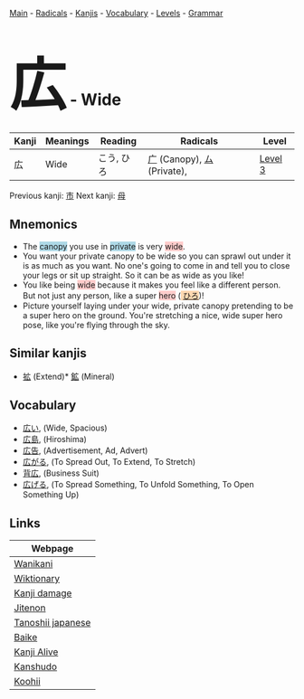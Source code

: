 <style> bigfont {font-size: 100px}</style>
[Main](../index.md) -
[Radicals](../radicals.md) -
[Kanjis](../kanjis.md) -
[Vocabulary](../vocabulary.md) -
[Levels](../levels.md) -
[Grammar](../grammar.md)
# <bigfont> 広</bigfont> - Wide 

| Kanji | Meanings | Reading | Radicals | Level |
| --- | --- | --- | --- | --- |
| 広 | Wide | こう, ひろ | [广](../radicals/广.md) (Canopy), [ム](../radicals/ム.md) (Private),  | [Level 3](../levels/wk_level3.md) |

Previous kanji: [市](市.md) Next kanji: [母](母.md) 

## Mnemonics
 * The <span style="background-color:#ADD8E6"> canopy</span> you use in <span style="background-color:#ADD8E6"> private</span> is very <span style="background-color:#ffcccb"> wide</span>.
* You want your private canopy to be wide so you can sprawl out under it is as much as you want. No one's going to come in and tell you to close your legs or sit up straight. So it can be as wide as you like!
* You like being <span style="background-color:#ffcccb"> wide</span> because it makes you feel like a different person. But not just any person, like a super <span style="background-color:#ffcccb"> hero</span> (<span style="background-color:#fed8b1"> [ひろ](https://jisho.org/search/ひろ)</span>)!
* Picture yourself laying under your wide, private canopy pretending to be a super hero on the ground. You're stretching a nice, wide super hero pose, like you're flying through the sky.


## Similar kanjis
 * [拡](拡.md) (Extend)* [鉱](鉱.md) (Mineral)


## Vocabulary
 * [広い](../vocabulary/広.md), (Wide, Spacious)
* [広島](../vocabulary/広.md), (Hiroshima)
* [広告](../vocabulary/広.md), (Advertisement, Ad, Advert)
* [広がる](../vocabulary/広.md), (To Spread Out, To Extend, To Stretch)
* [背広](../vocabulary/広.md), (Business Suit)
* [広げる](../vocabulary/広.md), (To Spread Something, To Unfold Something, To Open Something Up)



## Links 

| Webpage |
| --- |
| [Wanikani          ](https://www.wanikani.com/kanji/広) |
| [Wiktionary        ](https://en.wiktionary.org/wiki/広) |
| [Kanji damage      ](http://www.kanjidamage.com/kanji/search?utf8=✓&q=広) |
| [Jitenon           ](https://jitenon.com/kanji/広) |
| [Tanoshii japanese ](https://www.tanoshiijapanese.com/dictionary/kanji.cfm?k=広) |
| [Baike             ](https://baike.baidu.com/item/広) |
| [Kanji Alive       ](https://app.kanjialive.com/広) |
| [Kanshudo          ](https://www.kanshudo.com/searchmn?q=広) |
| [Koohii            ](https://kanji.koohii.com/study/kanji/広) |
